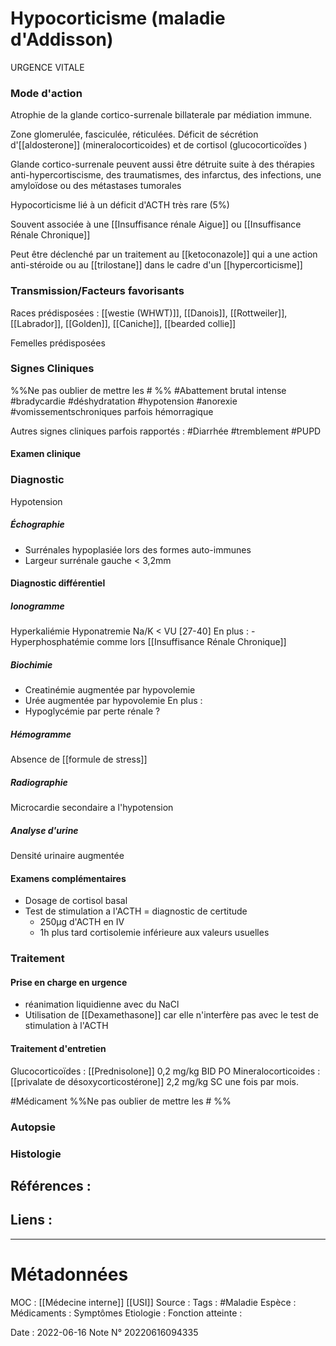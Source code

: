 # Hypocorticisme (maladie d'Addisson) 
URGENCE VITALE

### Mode d'action 
Atrophie de la glande cortico-surrenale billaterale par médiation immune.

Zone glomerulée, fasciculée, réticulées. Déficit de sécrétion d'[[aldosterone]] (mineralocorticoides) et de cortisol (glucocorticoïdes )

Glande cortico-surrenale peuvent aussi être détruite suite à des thérapies anti-hypercortiscisme, des traumatismes, des infarctus, des infections, une amyloïdose ou des métastases tumorales 

Hypocorticisme lié à un déficit d'ACTH très rare (5%)

Souvent associée à une [[Insuffisance rénale Aigue]] ou [[Insuffisance Rénale Chronique]]


Peut être déclenché par un traitement au [[ketoconazole]] qui a une action anti-stéroide ou au [[trilostane]] dans le cadre d'un [[hypercorticisme]]

### Transmission/Facteurs favorisants 
Races prédisposées : [[westie (WHWT)]], [[Danois]], [[Rottweiler]], [[Labrador]], [[Golden]], [[Caniche]], [[bearded collie]]



Femelles prédisposées 

### Signes Cliniques
%%Ne pas oublier de mettre les # %%
#Abattement brutal intense
#bradycardie
#déshydratation 
#hypotension 
#anorexie 
#vomissementschroniques parfois hémorragique 

Autres signes cliniques parfois rapportés :
#Diarrhée 
#tremblement
#PUPD 
#### Examen clinique
### Diagnostic
Hypotension 

##### Échographie 
- Surrénales hypoplasiée lors des formes auto-immunes
- Largeur surrénale gauche < 3,2mm
#### Diagnostic différentiel
##### Ionogramme
Hyperkaliémie 
Hyponatremie 
Na/K < VU [27-40]
En plus : 
	-  Hyperphosphatémie comme lors [[Insuffisance Rénale Chronique]]
##### Biochimie 
- Creatinémie augmentée par hypovolemie 
- Urée augmentée par hypovolemie 
En plus : 
- Hypoglycémie par perte rénale ?

##### Hémogramme
Absence de [[formule de stress]]

##### Radiographie 
Microcardie secondaire a l'hypotension

##### Analyse d'urine
Densité urinaire augmentée 
#### Examens complémentaires

- Dosage de cortisol basal 
- Test de stimulation a l'ACTH = diagnostic de certitude
	- 250μg d'ACTH en IV
	- 1h plus tard cortisolemie inférieure aux valeurs usuelles
### Traitement

#### Prise en charge en urgence 
- réanimation  liquidienne avec du NaCl 
- Utilisation de [[Dexamethasone]] car elle n'interfère pas avec le test de stimulation à l'ACTH

#### Traitement d'entretien
Glucocorticoïdes : [[Prednisolone]] 0,2 mg/kg BID PO
Mineralocorticoides : [[privalate de désoxycorticostérone]] 2,2 mg/kg SC une fois par mois.


#Médicament 
%%Ne pas oublier de mettre les # %% 
### Autopsie
### Histologie

## Références :
>
 

## Liens :



***

# Métadonnées
MOC : [[Médecine interne]] [[USI]]
Source :
Tags : #Maladie 
	Espèce :
	Médicaments :
	Symptômes
	Etiologie :
	Fonction atteinte :
	
Date : 2022-06-16
Note N° 20220616094335
